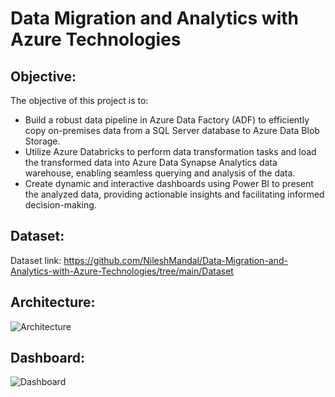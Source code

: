# Data Migration and Analytics with Azure Technologies

## Objective: 
The objective of this project is to:

- Build a robust data pipeline in Azure Data Factory (ADF) to efficiently copy on-premises data from a SQL Server database to Azure Data Blob Storage.
- Utilize Azure Databricks to perform data transformation tasks and load the transformed data into Azure Data Synapse Analytics data warehouse, enabling seamless querying and analysis of the data.
- Create dynamic and interactive dashboards using Power BI to present the analyzed data, providing actionable insights and facilitating informed decision-making.

## Dataset:
Dataset link: https://github.com/NileshMandal/Data-Migration-and-Analytics-with-Azure-Technologies/tree/main/Dataset

## Architecture:
![Architecture](https://github.com/NileshMandal/Data-Migration-and-Analytics-with-Azure-Technologies/assets/68818014/959ff431-7155-4497-b6f5-dafbdbc16b02)

## Dashboard:
![Dashboard](https://github.com/NileshMandal/Data-Migration-and-Analytics-with-Azure-Technologies/assets/68818014/754949b1-8435-43fb-9963-4753aa4372c8)



